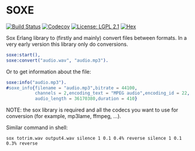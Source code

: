 SOXE
====

[![Build Status](https://img.shields.io/travis/altenwald/soxe/master.svg)](https://travis-ci.org/altenwald/soxe)
[![Codecov](https://img.shields.io/codecov/c/github/altenwald/soxe.svg)](https://codecov.io/gh/altenwald/soxe)
[![License: LGPL 2.1](https://img.shields.io/github/license/altenwald/soxe.svg)](https://raw.githubusercontent.com/altenwald/soxe/master/COPYING)
[![Hex](https://img.shields.io/hexpm/v/soxe.svg)](https://hex.pm/packages/soxe)

Sox Erlang library to (firstly and mainly) convert files between formats. In a very early version this library only do conversions.

```erlang
soxe:start(),
soxe:convert("audio.wav", "audio.mp3").
```

Or to get information about the file:

```erlang
soxe:info("audio.mp3").
#soxe_info{filename = "audio.mp3",bitrate = 44100,
           channels = 2,encoding_text = "MPEG audio",encoding_id = 22,
           audio_length = 36170380,duration = 410}
```

NOTE: the sox library is required and all the codecs you want to use for conversion (for example, mp3lame, ffmpeg, ...).

Similar command in shell:

```shell
sox totrim.wav output4.wav silence 1 0.1 0.4% reverse silence 1 0.1 0.3% reverse
```